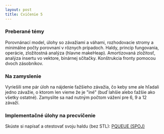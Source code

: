 ```yaml
---
layout: post
title: Cvičenie 5
---
```


### Preberané témy
Porovnánací model, úlohy so závažiami a váhami, rozhodovacie stromy a minimálne
počty porovnaní v rôznych prípadoch. Haldy, princíp fungovania, operácie, zložitostná
analýza (hlavne makeHeap). Amortizovaná zložitosť, analýza insertu vo vektore,
binárnej sčítačky. Konštrukcia fronty pomocou dvoch zásobníkov.

### Na zamyslenie
Vyriešili sme pár úloh na nájdenie ťažšieho závažia, čo keby sme ale hľadali
jedno závažie, o ktorom len vieme že je "iné" (buď lahšie alebo ťažšie ako
všetky ostatné). Zamyslite sa nad nutným počtom vážení pre 6, 9 a 12 závaží.

### Implementačné úlohy na precvičenie
Skúste si napísať a otestovať svoju haldu (bez STL):
[PQUEUE (SPOJ)](http://www.spoj.com/problems/PQUEUE/)
